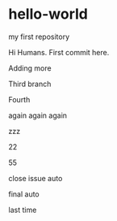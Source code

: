 # hello-world
my first repository


Hi Humans. First commit here.

Adding more 

Third branch

Fourth

again
again again

zzz

22

55

close issue auto

final auto

last time
